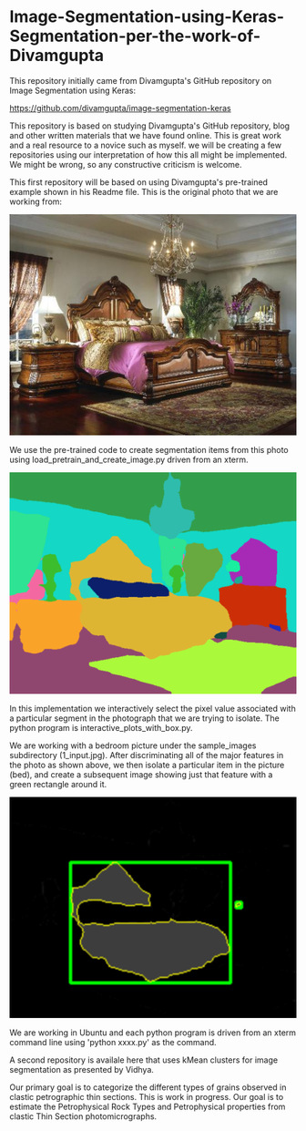 # Image-Segmentation-using-Keras-Segmentation-per-the-work-of-Divamgupta
This repository initially came from Divamgupta's GitHub repository on Image Segmentation using Keras:

https://github.com/divamgupta/image-segmentation-keras

This repository is based on studying Divamgupta's GitHub repository, blog and other written materials that we have found online. This is great work and a real resource to a novice such as myself. we will be creating a few repositories using our interpretation of how this all might be implemented. We might be wrong, so any constructive criticism is welcome.

This first repository will be based on using Divamgupta's pre-trained example shown in his Readme file. This is the original photo that we are working from:

![Image](1_input.jpg)

We use the pre-trained code to create segmentation items from this photo using load_pretrain_and_create_image.py driven from an xterm. 

![Image](bed_out.png)

In this implementation we interactively select the pixel value associated with a particular segment in the photograph that we are trying to isolate. The python program is interactive_plots_with_box.py. 

We are working with a bedroom picture under the sample_images subdirectory (1_input.jpg). After discriminating all of the major features in the photo as shown above, we then isolate a particular item in the picture (bed), and create a subsequent image showing just that feature with a green rectangle around it. 

![Image](bed_labels_box.png)

We are working in Ubuntu and each python program is driven from an xterm command line using 'python xxxx.py' as the command. 

A second repository is availale here that uses kMean clusters for image segmentation as presented by Vidhya.

Our primary goal is to categorize the different types of grains observed in clastic petrographic thin sections. This is work in progress. Our goal is to estimate the Petrophysical Rock Types and Petrophysical properties from clastic Thin Section photomicrographs.


